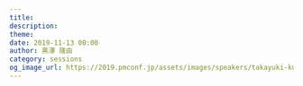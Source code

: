 ```yaml
---
title: 
description: 
theme: 
date: 2019-11-13 00:00
author: 黒澤 隆由
category: sessions
og_image_url: https://2019.pmconf.jp/assets/images/speakers/takayuki-kurosawa.png
---
```


